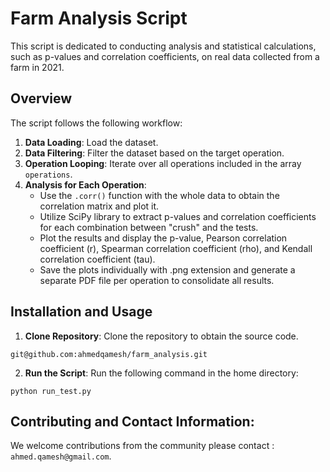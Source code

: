 # Farm Analysis Script
This script is dedicated to conducting analysis and statistical calculations, such as p-values and correlation coefficients, on real data collected from a farm in 2021.

## Overview
The script follows the following workflow:
1. **Data Loading**: Load the dataset.
2. **Data Filtering**: Filter the dataset based on the target operation.
3. **Operation Looping**: Iterate over all operations included in the array `operations`.
4. **Analysis for Each Operation**:
    - Use the `.corr()` function with the whole data to obtain the correlation matrix and plot it.
    - Utilize SciPy library to extract p-values and correlation coefficients for each combination between "crush" and the tests.
    - Plot the results and display the p-value, Pearson correlation coefficient (r), Spearman correlation coefficient (rho), and Kendall correlation coefficient (tau).
    - Save the plots individually with .png extension and generate a separate PDF file per operation to consolidate all results.

## Installation and Usage
1. **Clone Repository**: Clone the repository to obtain the source code.
```
git@github.com:ahmedqamesh/farm_analysis.git
```
2. **Run the Script**: Run the following command in the home directory:
```
python run_test.py
```

## Contributing and Contact Information:
We welcome contributions from the community please contact : `ahmed.qamesh@gmail.com`.
